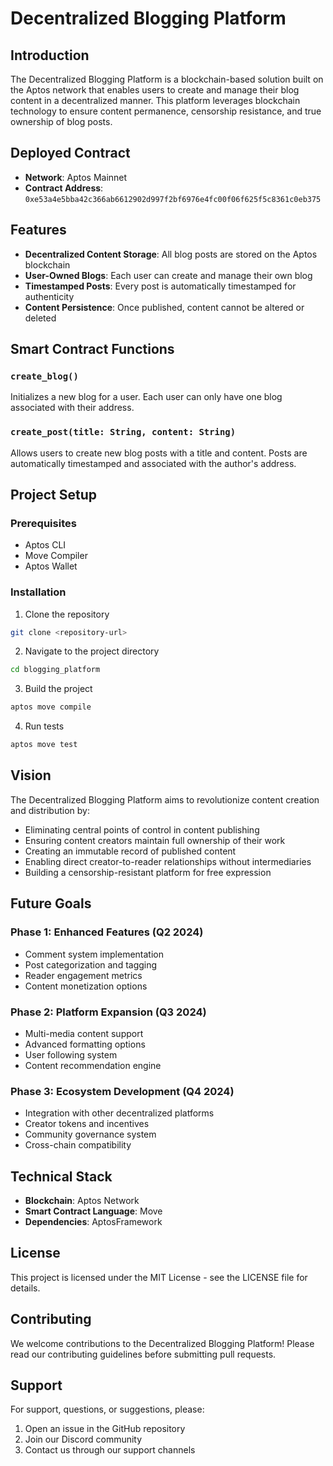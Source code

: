# Decentralized Blogging Platform

## Introduction
The Decentralized Blogging Platform is a blockchain-based solution built on the Aptos network that enables users to create and manage their blog content in a decentralized manner. This platform leverages blockchain technology to ensure content permanence, censorship resistance, and true ownership of blog posts.

## Deployed Contract
- **Network**: Aptos Mainnet
- **Contract Address**: `0xe53a4e5bba42c366ab6612902d997f2bf6976e4fc00f06f625f5c8361c0eb375`

## Features
- **Decentralized Content Storage**: All blog posts are stored on the Aptos blockchain
- **User-Owned Blogs**: Each user can create and manage their own blog
- **Timestamped Posts**: Every post is automatically timestamped for authenticity
- **Content Persistence**: Once published, content cannot be altered or deleted

## Smart Contract Functions

### `create_blog()`
Initializes a new blog for a user. Each user can only have one blog associated with their address.

### `create_post(title: String, content: String)`
Allows users to create new blog posts with a title and content. Posts are automatically timestamped and associated with the author's address.

## Project Setup

### Prerequisites
- Aptos CLI
- Move Compiler
- Aptos Wallet

### Installation
1. Clone the repository
```bash
git clone <repository-url>
```

2. Navigate to the project directory
```bash
cd blogging_platform
```

3. Build the project
```bash
aptos move compile
```

4. Run tests
```bash
aptos move test
```

## Vision
The Decentralized Blogging Platform aims to revolutionize content creation and distribution by:
- Eliminating central points of control in content publishing
- Ensuring content creators maintain full ownership of their work
- Creating an immutable record of published content
- Enabling direct creator-to-reader relationships without intermediaries
- Building a censorship-resistant platform for free expression

## Future Goals

### Phase 1: Enhanced Features (Q2 2024)
- Comment system implementation
- Post categorization and tagging
- Reader engagement metrics
- Content monetization options

### Phase 2: Platform Expansion (Q3 2024)
- Multi-media content support
- Advanced formatting options
- User following system
- Content recommendation engine

### Phase 3: Ecosystem Development (Q4 2024)
- Integration with other decentralized platforms
- Creator tokens and incentives
- Community governance system
- Cross-chain compatibility

## Technical Stack
- **Blockchain**: Aptos Network
- **Smart Contract Language**: Move
- **Dependencies**: AptosFramework

## License
This project is licensed under the MIT License - see the LICENSE file for details.

## Contributing
We welcome contributions to the Decentralized Blogging Platform! Please read our contributing guidelines before submitting pull requests.

## Support
For support, questions, or suggestions, please:
1. Open an issue in the GitHub repository
2. Join our Discord community
3. Contact us through our support channels

